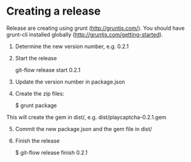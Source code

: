 # Creating a release

Release are creating using grunt (http://gruntjs.com/). You should have grunt-cli installed globally (http://gruntjs.com/getting-started).

1. Determine the new version number, e.g. 0.2.1
2. Start the release 

    git-flow release start 0.2.1

3. Update the version number in package.json
4. Create the zip files:

    $ grunt package

This will create the gem in dist/, e.g. dist/playcaptcha-0.2.1.gem

5. Commit the new package.json and the gem file in dist/
6. Finish the release

    $ git-flow release finish 0.2.1

